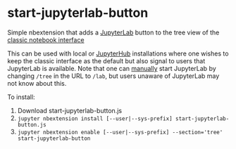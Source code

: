 # start-jupyterlab-button
Simple nbextension that adds a [JupyterLab](https://github.com/jupyterlab/jupyterlab) button to the tree view of the [classic notebook interface](https://github.com/jupyter/notebook)

This can be used with local or [JupyterHub](https://github.com/jupyterhub/jupyterhub) installations where one wishes to keep the classic interface as the default but  also signal to users that JupyterLab is available. Note that one can [manually](https://jupyterlab.readthedocs.io/en/stable/getting_started/starting.html) start JupyterLab by changing `/tree` in the URL to `/lab`, but users unaware of JupyterLab may not know about this.

To install:

1. Download start-jupyterlab-button.js
2. `jupyter nbextension install [--user|--sys-prefix] start-jupyterlab-button.js`
3. `jupyter nbextension enable [--user|--sys-prefix] --section='tree' start-jupyterlab-button`
